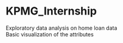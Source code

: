 # KPMG_Internship

Exploratory data analysis on home loan data
<br>
Basic visualization of the attributes

